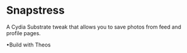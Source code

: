 # Snapstress
A Cydia Substrate tweak that allows you to save photos from feed and profile pages.

•Build with Theos
